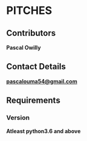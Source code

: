 # PITCHES

## Contributors

**Pascal Owilly**

## Contact Details

**pascalouma54@gmail.com**

## Requirements

### Version

**Atleast python3.6 and above**

